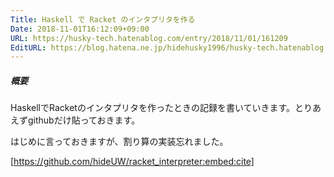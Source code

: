 ```yaml
---
Title: Haskell で Racket のインタプリタを作る
Date: 2018-11-01T16:12:09+09:00
URL: https://husky-tech.hatenablog.com/entry/2018/11/01/161209
EditURL: https://blog.hatena.ne.jp/hidehusky1996/husky-tech.hatenablog.com/atom/entry/10257846132663062980
---
```


##### 概要

HaskellでRacketのインタプリタを作ったときの記録を書いていきます。とりあえずgithubだけ貼っておきます。

はじめに言っておきますが、割り算の実装忘れました。

[https://github.com/hideUW/racket_interpreter:embed:cite]

